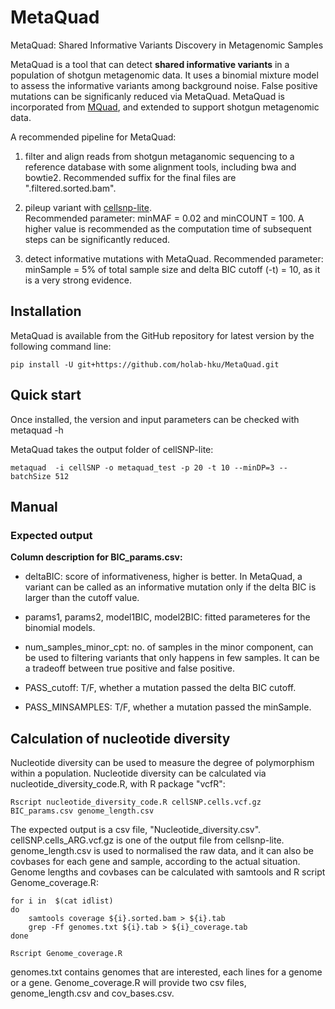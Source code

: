 # MetaQuad
MetaQuad: Shared Informative Variants Discovery in Metagenomic Samples

MetaQuad is a tool that can detect **shared informative variants** in a population of shotgun metagenomic data. It uses a binomial mixture model to assess the informative variants among background noise. False positive mutations can be significanly reduced via MetaQuad. MetaQuad is incorporated from [MQuad](https://github.com/single-cell-genetics/MQuad), and extended to support shotgun metagenomic data.

A recommended pipeline for MetaQuad:

  1. filter and align reads from shotgun metaganomic sequencing to a reference database with some alignment tools, including bwa and bowtie2. Recommended suffix for the final files are ".filtered.sorted.bam". <br/>

  2. pileup variant with [cellsnp-lite](https://github.com/single-cell-genetics/cellsnp-lite). <br/> Recommended parameter: minMAF = 0.02 and minCOUNT = 100. A higher value is recommended as the computation time of subsequent steps can be significantly reduced. 

  3. detect informative mutations with MetaQuad. Recommended parameter: minSample = 5% of total sample size and delta BIC cutoff (-t) = 10, as it is a very strong evidence. 




## Installation

MetaQuad is available from the GitHub repository for latest version by the following command line: 

```
pip install -U git+https://github.com/holab-hku/MetaQuad.git
```

## Quick start

Once installed, the version and input parameters can be checked with metaquad -h

MetaQuad takes the output folder of cellSNP-lite: 

```
metaquad  -i cellSNP -o metaquad_test -p 20 -t 10 --minDP=3 --batchSize 512
```

## Manual

### Expected output

**Column description for BIC_params.csv:**

- deltaBIC: score of informativeness, higher is better. In MetaQuad, a variant can be called as an informative mutation only if the delta BIC is larger than the cutoff value. 

- params1, params2, model1BIC, model2BIC: fitted parameteres for the binomial models. 
  
- num_samples_minor_cpt: no. of samples in the minor component, can be used to filtering variants that only happens in few samples. It can be a tradeoff between true positive and false positive. 

- PASS_cutoff: T/F, whether a mutation passed the delta BIC cutoff.

- PASS_MINSAMPLES: T/F, whether a mutation passed the minSample.


## Calculation of nucleotide diversity

Nucleotide diversity can be used to measure the degree of polymorphism within a population. Nucleotide diversity can be calculated via nucleotide_diversity_code.R, with R package "vcfR": 

```
Rscript nucleotide_diversity_code.R cellSNP.cells.vcf.gz BIC_params.csv genome_length.csv
```
The expected output is a csv file, "Nucleotide_diversity.csv". cellSNP.cells_ARG.vcf.gz is one of the output file from cellsnp-lite. genome_length.csv is used to normalised the raw data, and it can also be covbases for each gene and sample, according to the actual situation. Genome lengths and covbases can be calculated with samtools and R script Genome_coverage.R: 

```
for i in  $(cat idlist)
do 
    samtools coverage ${i}.sorted.bam > ${i}.tab
    grep -Ff genomes.txt ${i}.tab > ${i}_coverage.tab
done

Rscript Genome_coverage.R
```
genomes.txt contains genomes that are interested, each lines for a genome or a gene. Genome_coverage.R will provide two csv files, genome_length.csv and cov_bases.csv. 






